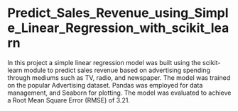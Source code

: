 # Predict_Sales_Revenue_using_Simple_Linear_Regression_with_scikit_learn
In this project a simple linear regression model was built using the scikit-learn module to predict sales revenue based on advertising spending through mediums such as TV, radio, and newspaper. The model was trained on the popular Advertising dataset. Pandas was employed for data management, and Seaborn for plotting. The model was evaluated to achieve a Root Mean Square Error (RMSE) of 3.21. 
